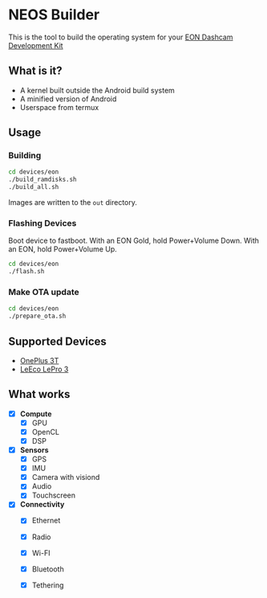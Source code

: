 NEOS Builder
======

This is the tool to build the operating system for your [EON Dashcam Development Kit](https://shop.comma.ai/products/eon-dashcam-devkit)

What is it?
------

* A kernel built outside the Android build system
* A minified version of Android
* Userspace from termux

Usage
------

### Building

```bash
cd devices/eon
./build_ramdisks.sh
./build_all.sh
```

Images are written to the `out` directory.

### Flashing Devices

Boot device to fastboot. With an EON Gold, hold Power+Volume Down. With an EON, hold Power+Volume Up.

```bash
cd devices/eon
./flash.sh
```

### Make OTA update

```bash
cd devices/eon
./prepare_ota.sh
```

Supported Devices
------
* [OnePlus 3T](https://www.oneplus.com/3t)
* [LeEco LePro 3](https://www.cnet.com/products/leeco-lepro-3/review/)

What works
-----
- [X] **Compute**
  - [X] GPU
  - [X] OpenCL
  - [X] DSP
- [X] **Sensors**
  - [X] GPS
  - [X] IMU
  - [X] Camera with visiond
  - [X] Audio
  - [X] Touchscreen
- [X] **Connectivity**
  - [X] Ethernet
  - [X] Radio
  - [X] Wi-FI
  - [X] Bluetooth
  - [X] Tethering

